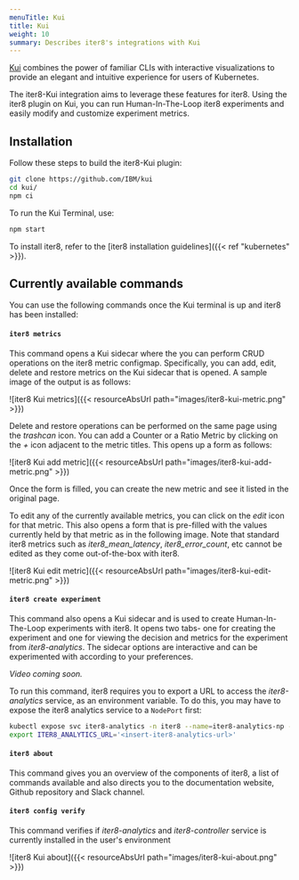 ```yaml
---
menuTitle: Kui
title: Kui
weight: 10
summary: Describes iter8's integrations with Kui
---
```


[Kui](https://kui.tools) combines the power of familiar CLIs with interactive visualizations to provide an elegant and intuitive experience for users of Kubernetes.

The iter8-Kui integration aims to leverage these features for iter8. Using the iter8 plugin on Kui, you can run Human-In-The-Loop iter8 experiments and easily modify and customize experiment metrics.

## Installation

Follow these steps to build the iter8-Kui plugin:

```sh
git clone https://github.com/IBM/kui
cd kui/
npm ci
```

To run the Kui Terminal, use:

```sh
npm start
```

To install iter8, refer to the [iter8 installation guidelines]({{< ref "kubernetes" >}}).

## Currently available commands

You can use the following commands once the Kui terminal is up and iter8 has been installed:

#### `iter8 metrics`

This command opens a Kui sidecar where the you can perform CRUD operations on the iter8 metric configmap. Specifically, you can add, edit, delete and restore metrics on the Kui sidecar that is opened. A sample image of the output is as follows:

![iter8 Kui metrics]({{< resourceAbsUrl path="images/iter8-kui-metric.png" >}})

Delete and restore operations can be performed on the same page using the _trashcan_ icon. You can add a Counter or a Ratio Metric by clicking on the _+_ icon adjacent to the metric titles. This opens up a form as follows:

![iter8 Kui add metric]({{< resourceAbsUrl path="images/iter8-kui-add-metric.png" >}})

Once the form is filled, you can create the new metric and see it listed in the original page.

To edit any of the currently available metrics, you can click on the _edit_ icon for that metric. This also opens a form that is pre-filled with the values currently held by that metric as in the following image. Note that standard iter8 metrics such as *iter8_mean_latency*, *iter8_error_count*, etc cannot be edited as they come out-of-the-box with iter8.

![iter8 Kui edit metric]({{< resourceAbsUrl path="images/iter8-kui-edit-metric.png" >}})

#### `iter8 create experiment`

This command also opens a Kui sidecar and is used to create Human-In-The-Loop experiments with iter8. It opens two tabs- one for creating the experiment and one for viewing the decision and metrics for the experiment from *iter8-analytics*. The sidecar options are interactive and can be experimented with according to your preferences.

_Video coming soon._

To run this command, iter8 requires you to export a URL to access the *iter8-analytics* service, as an environment variable. To do this, you may have to expose the iter8 analytics service to a `NodePort` first:

```sh
kubectl expose svc iter8-analytics -n iter8 --name=iter8-analytics-np --type=NodePort
export ITER8_ANALYTICS_URL='<insert-iter8-analytics-url>'
```

#### `iter8 about`

This command gives you an overview of the components of iter8, a list of commands available and also directs you to the documentation website, Github repository and Slack channel.

#### `iter8 config verify`

This command verifies if _iter8-analytics_ and _iter8-controller_ service is currently installed in the user's environment

![iter8 Kui about]({{< resourceAbsUrl path="images/iter8-kui-about.png" >}})
